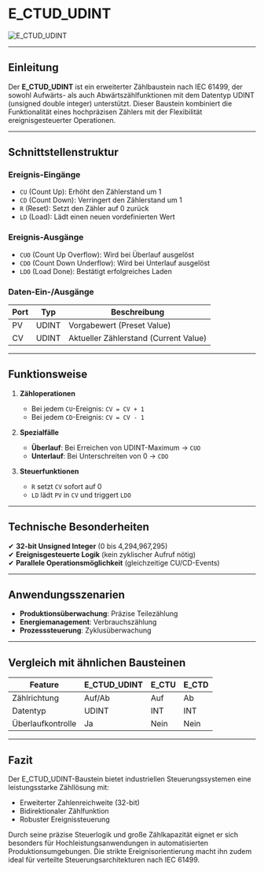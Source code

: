 # E_CTUD_UDINT  

![E_CTUD_UDINT](https://user-images.githubusercontent.com/116869307/214142444-55a16971-caf0-4c6c-a1fa-c0294a26464a.png)  

* * * * * * * * * *   

## Einleitung  
Der **E_CTUD_UDINT** ist ein erweiterter Zählbaustein nach IEC 61499, der sowohl Aufwärts- als auch Abwärtszählfunktionen mit dem Datentyp UDINT (unsigned double integer) unterstützt. Dieser Baustein kombiniert die Funktionalität eines hochpräzisen Zählers mit der Flexibilität ereignisgesteuerter Operationen.

---

## Schnittstellenstruktur  

### **Ereignis-Eingänge**  
- `CU` (Count Up): Erhöht den Zählerstand um 1  
- `CD` (Count Down): Verringert den Zählerstand um 1  
- `R` (Reset): Setzt den Zähler auf 0 zurück  
- `LD` (Load): Lädt einen neuen vordefinierten Wert  

### **Ereignis-Ausgänge**  
- `CUO` (Count Up Overflow): Wird bei Überlauf ausgelöst  
- `CDO` (Count Down Underflow): Wird bei Unterlauf ausgelöst  
- `LDO` (Load Done): Bestätigt erfolgreiches Laden  

### **Daten-Ein-/Ausgänge**  
| Port | Typ   | Beschreibung                     |  
|------|-------|----------------------------------|  
| PV   | UDINT | Vorgabewert (Preset Value)       |  
| CV   | UDINT | Aktueller Zählerstand (Current Value) |  

---

## Funktionsweise  

1. **Zähloperationen**  
   - Bei jedem `CU`-Ereignis: `CV = CV + 1`  
   - Bei jedem `CD`-Ereignis: `CV = CV - 1`  

2. **Spezialfälle**  
   - **Überlauf**: Bei Erreichen von UDINT-Maximum → `CUO`  
   - **Unterlauf**: Bei Unterschreiten von 0 → `CDO`  

3. **Steuerfunktionen**  
   - `R` setzt `CV` sofort auf 0  
   - `LD` lädt `PV` in `CV` und triggert `LDO`  

---

## Technische Besonderheiten  

✔ **32-bit Unsigned Integer** (0 bis 4,294,967,295)  
✔ **Ereignisgesteuerte Logik** (kein zyklischer Aufruf nötig)  
✔ **Parallele Operationsmöglichkeit** (gleichzeitige CU/CD-Events)  

---

## Anwendungsszenarien  

- **Produktionsüberwachung**: Präzise Teilezählung  
- **Energiemanagement**: Verbrauchszählung  
- **Prozesssteuerung**: Zyklusüberwachung  

---

## Vergleich mit ähnlichen Bausteinen  

| Feature        | E_CTUD_UDINT | E_CTU | E_CTD |  
|---------------|-------------|-------|-------|  
| Zählrichtung  | Auf/Ab      | Auf   | Ab    |  
| Datentyp      | UDINT       | INT   | INT   |  
| Überlaufkontrolle | Ja      | Nein  | Nein  |  

---

## Fazit  

Der E_CTUD_UDINT-Baustein bietet industriellen Steuerungssystemen eine leistungsstarke Zähllösung mit:  
- Erweiterter Zahlenreichweite (32-bit)  
- Bidirektionaler Zählfunktion  
- Robuster Ereignissteuerung  

Durch seine präzise Steuerlogik und große Zählkapazität eignet er sich besonders für Hochleistungsanwendungen in automatisierten Produktionsumgebungen. Die strikte Ereignisorientierung macht ihn zudem ideal für verteilte Steuerungsarchitekturen nach IEC 61499.




















































































